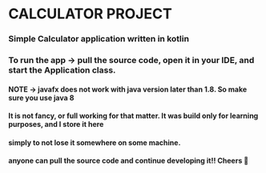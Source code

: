# CALCULATOR PROJECT 

### Simple Calculator application written in kotlin

### To run the app -> pull the source code, open it in your IDE, and start the Application class.
#### NOTE -> javafx does not work with java version later than 1.8. So make sure you use java 8

#### It is not fancy, or full working for that matter. It was build only for learning purposes, and I store it here 
#### simply to not lose it somewhere on some machine. 

#### anyone can pull the source code and continue developing it!! Cheers 👋
